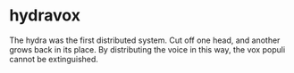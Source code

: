 # hydravox
The hydra was the first distributed system. Cut off one head, and another grows back in its place. By distributing the voice in this way, the vox populi cannot be extinguished.
